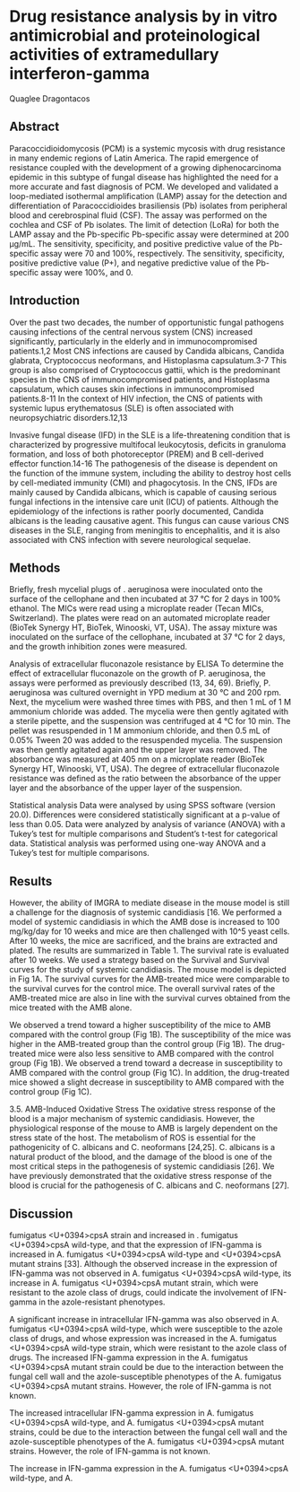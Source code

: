 # Drug resistance analysis by in vitro antimicrobial and proteinological activities of extramedullary interferon-gamma
Quaglee Dragontacos


## Abstract
Paracoccidioidomycosis (PCM) is a systemic mycosis with drug resistance in many endemic regions of Latin America. The rapid emergence of resistance coupled with the development of a growing diphenocarcinoma epidemic in this subtype of fungal disease has highlighted the need for a more accurate and fast diagnosis of PCM. We developed and validated a loop-mediated isothermal amplification (LAMP) assay for the detection and differentiation of Paracoccidioides brasiliensis (Pb) isolates from peripheral blood and cerebrospinal fluid (CSF). The assay was performed on the cochlea and CSF of Pb isolates. The limit of detection (LoRa) for both the LAMP assay and the Pb-specific Pb-specific assay were determined at 200 µg/mL. The sensitivity, specificity, and positive predictive value of the Pb-specific assay were 70 and 100%, respectively. The sensitivity, specificity, positive predictive value (P+), and negative predictive value of the Pb-specific assay were 100%, and 0.


## Introduction
Over the past two decades, the number of opportunistic fungal pathogens causing infections of the central nervous system (CNS) increased significantly, particularly in the elderly and in immunocompromised patients.1,2 Most CNS infections are caused by Candida albicans, Candida glabrata, Cryptococcus neoformans, and Histoplasma capsulatum.3-7 This group is also comprised of Cryptococcus gattii, which is the predominant species in the CNS of immunocompromised patients, and Histoplasma capsulatum, which causes skin infections in immunocompromised patients.8-11 In the context of HIV infection, the CNS of patients with systemic lupus erythematosus (SLE) is often associated with neuropsychiatric disorders.12,13

Invasive fungal disease (IFD) in the SLE is a life-threatening condition that is characterized by progressive multifocal leukocytosis, deficits in granuloma formation, and loss of both photoreceptor (PREM) and B cell-derived effector function.14-16 The pathogenesis of the disease is dependent on the function of the immune system, including the ability to destroy host cells by cell-mediated immunity (CMI) and phagocytosis. In the CNS, IFDs are mainly caused by Candida albicans, which is capable of causing serious fungal infections in the intensive care unit (ICU) of patients. Although the epidemiology of the infections is rather poorly documented, Candida albicans is the leading causative agent. This fungus can cause various CNS diseases in the SLE, ranging from meningitis to encephalitis, and it is also associated with CNS infection with severe neurological sequelae.


## Methods
Briefly, fresh mycelial plugs of . aeruginosa were inoculated onto the surface of the cellophane and then incubated at 37 °C for 2 days in 100% ethanol. The MICs were read using a microplate reader (Tecan MICs, Switzerland). The plates were read on an automated microplate reader (BioTek Synergy HT, BioTek, Winooski, VT, USA). The assay mixture was inoculated on the surface of the cellophane, incubated at 37 °C for 2 days, and the growth inhibition zones were measured.

Analysis of extracellular fluconazole resistance by ELISA
To determine the effect of extracellular fluconazole on the growth of P. aeruginosa, the assays were performed as previously described (13, 34, 69). Briefly, P. aeruginosa was cultured overnight in YPD medium at 30 °C and 200 rpm. Next, the mycelium were washed three times with PBS, and then 1 mL of 1 M ammonium chloride was added. The mycelia were then gently agitated with a sterile pipette, and the suspension was centrifuged at 4 °C for 10 min. The pellet was resuspended in 1 M ammonium chloride, and then 0.5 mL of 0.05% Tween 20 was added to the resuspended mycelia. The suspension was then gently agitated again and the upper layer was removed. The absorbance was measured at 405 nm on a microplate reader (BioTek Synergy HT, Winooski, VT, USA). The degree of extracellular fluconazole resistance was defined as the ratio between the absorbance of the upper layer and the absorbance of the upper layer of the suspension.

Statistical analysis
Data were analysed by using SPSS software (version 20.0). Differences were considered statistically significant at a p-value of less than 0.05. Data were analyzed by analysis of variance (ANOVA) with a Tukey’s test for multiple comparisons and Student’s t-test for categorical data. Statistical analysis was performed using one-way ANOVA and a Tukey’s test for multiple comparisons.


## Results
However, the ability of IMGRA to mediate disease in the mouse model is still a challenge for the diagnosis of systemic candidiasis [16. We performed a model of systemic candidiasis in which the AMB dose is increased to 100 mg/kg/day for 10 weeks and mice are then challenged with 10^5 yeast cells. After 10 weeks, the mice are sacrificed, and the brains are extracted and plated. The results are summarized in Table 1. The survival rate is evaluated after 10 weeks. We used a strategy based on the Survival and Survival curves for the study of systemic candidiasis. The mouse model is depicted in Fig 1A. The survival curves for the AMB-treated mice were comparable to the survival curves for the control mice. The overall survival rates of the AMB-treated mice are also in line with the survival curves obtained from the mice treated with the AMB alone.

We observed a trend toward a higher susceptibility of the mice to AMB compared with the control group (Fig 1B). The susceptibility of the mice was higher in the AMB-treated group than the control group (Fig 1B). The drug-treated mice were also less sensitive to AMB compared with the control group (Fig 1B). We observed a trend toward a decrease in susceptibility to AMB compared with the control group (Fig 1C). In addition, the drug-treated mice showed a slight decrease in susceptibility to AMB compared with the control group (Fig 1C).

3.5. AMB-Induced Oxidative Stress
The oxidative stress response of the blood is a major mechanism of systemic candidiasis. However, the physiological response of the mouse to AMB is largely dependent on the stress state of the host. The metabolism of ROS is essential for the pathogenicity of C. albicans and C. neoformans [24,25]. C. albicans is a natural product of the blood, and the damage of the blood is one of the most critical steps in the pathogenesis of systemic candidiasis [26]. We have previously demonstrated that the oxidative stress response of the blood is crucial for the pathogenesis of C. albicans and C. neoformans [27].


## Discussion
fumigatus <U+0394>cpsA strain and increased in . fumigatus <U+0394>cpsA wild-type, and that the expression of IFN-gamma is increased in A. fumigatus <U+0394>cpsA wild-type and <U+0394>cpsA mutant strains [33]. Although the observed increase in the expression of IFN-gamma was not observed in A. fumigatus <U+0394>cpsA wild-type, its increase in A. fumigatus <U+0394>cpsA mutant strain, which were resistant to the azole class of drugs, could indicate the involvement of IFN-gamma in the azole-resistant phenotypes.

A significant increase in intracellular IFN-gamma was also observed in A. fumigatus <U+0394>cpsA wild-type, which were susceptible to the azole class of drugs, and whose expression was increased in the A. fumigatus <U+0394>cpsA wild-type strain, which were resistant to the azole class of drugs. The increased IFN-gamma expression in the A. fumigatus <U+0394>cpsA mutant strain could be due to the interaction between the fungal cell wall and the azole-susceptible phenotypes of the A. fumigatus <U+0394>cpsA mutant strains. However, the role of IFN-gamma is not known.

The increased intracellular IFN-gamma expression in A. fumigatus <U+0394>cpsA wild-type, and A. fumigatus <U+0394>cpsA mutant strains, could be due to the interaction between the fungal cell wall and the azole-susceptible phenotypes of the A. fumigatus <U+0394>cpsA mutant strains. However, the role of IFN-gamma is not known.

The increase in IFN-gamma expression in the A. fumigatus <U+0394>cpsA wild-type, and A.
